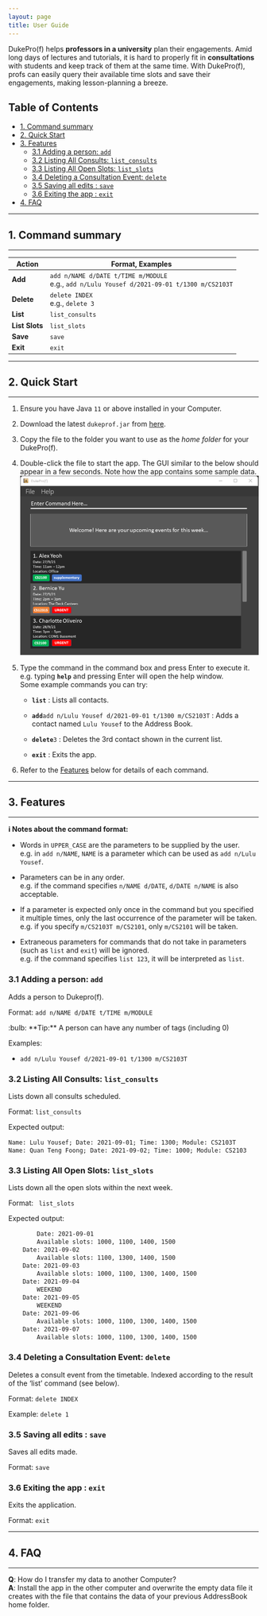```yaml
---
layout: page
title: User Guide
---
```


DukePro(f) helps **professors in a university** plan their engagements. Amid long days of lectures and 
tutorials, it is hard to properly fit in **consultations** with students and keep track of them at the same 
time. With DukePro(f), profs can easily query their available time slots and save their engagements, making lesson-planning a breeze.

## Table of Contents
- [1. Command summary](#1-command-summary)
- [2. Quick Start](#2-quick-start)
- [3. Features](#3-features)
    * [3.1 Adding a person: `add`](#31-adding-a-person---add-)
    * [3.2 Listing All Consults: `list_consults`](#32-listing-all-consults---list-consults-)
    * [3.3 Listing All Open Slots: `list_slots`](#33-listing-all-open-slots---list-slots-)
    * [3.4 Deleting a Consultation Event: `delete`](#34-deleting-a-consultation-event---delete-)
    * [3.5 Saving all edits : `save`](#35-saving-all-edits----save-)
    * [3.6 Exiting the app : `exit`](#36-exiting-the-app----exit-)
- [4. FAQ](#4-faq)

***
## 1. Command summary
***
Action | Format, Examples
--------|------------------
**Add** | `add n/NAME d/DATE t/TIME m/MODULE` <br> e.g., `add n/Lulu Yousef d/2021-09-01 t/1300 m/CS2103T`
**Delete** | `delete INDEX`<br> e.g., `delete 3`
**List** | `list_consults`
**List Slots** | `list_slots`
**Save** | `save`
**Exit** | `exit`

***
## 2. Quick Start
***
1. Ensure you have Java `11` or above installed in your Computer.

2. Download the latest `dukeprof.jar` from [here](https://github.com/AY2122S1-CS2103T-T11-4/tp/releases).

3. Copy the file to the folder you want to use as the _home folder_ for your DukePro(f).

4. Double-click the file to start the app. The GUI similar to the below should appear in a few seconds. 
   Note how the app contains some sample data.<br>
   ![Ui](images/Ui.png)

5. Type the command in the command box and press Enter to execute it. e.g. typing **`help`** and pressing 
   Enter will open the help window.<br>
   Some example commands you can try:

   * **`list`** : Lists all contacts.

   * **`add`**`add n/Lulu Yousef d/2021-09-01 t/1300 m/CS2103T` : Adds a contact named `Lulu Yousef` to the Address Book.

   * **`delete`**`3` : Deletes the 3rd contact shown in the current list.
    
   * **`exit`** : Exits the app.

6. Refer to the [Features](#features) below for details of each command.

***
## 3. Features
***
<div markdown="block" class="alert alert-info">

**:information_source: Notes about the command format:**<br>

* Words in `UPPER_CASE` are the parameters to be supplied by the user.<br>
  e.g. in `add n/NAME`, `NAME` is a parameter which can be used as `add n/Lulu Yousef`.

* Parameters can be in any order.<br>
  e.g. if the command specifies `n/NAME d/DATE`, `d/DATE n/NAME` is also acceptable.

* If a parameter is expected only once in the command but you specified it multiple times, only the last occurrence of the parameter will be taken.<br>
  e.g. if you specify `m/CS2103T m/CS2101`, only `m/CS2101` will be taken.

* Extraneous parameters for commands that do not take in parameters (such as `list` and `exit`) will be 
  ignored.<br>
  e.g. if the command specifies `list 123`, it will be interpreted as `list`.

</div>

### 3.1 Adding a person: `add`

Adds a person to Dukepro(f).

Format: `add n/NAME d/DATE t/TIME m/MODULE`

<div markdown="span" class="alert alert-primary">:bulb: **Tip:**
A person can have any number of tags (including 0)
</div>

Examples:
* `add n/Lulu Yousef d/2021-09-01 t/1300 m/CS2103T`

### 3.2 Listing All Consults: `list_consults`
Lists down all consults scheduled.

Format: `list_consults`

Expected output:
```
Name: Lulu Yousef; Date: 2021-09-01; Time: 1300; Module: CS2103T
Name: Quan Teng Foong; Date: 2021-09-02; Time: 1000; Module: CS2103
```
### 3.3 Listing All Open Slots: `list_slots`
Lists down all the open slots within the next week.

Format: ` list_slots`

Expected output:
```
        Date: 2021-09-01
		Available slots: 1000, 1100, 1400, 1500
	Date: 2021-09-02
		Available slots: 1100, 1300, 1400, 1500
	Date: 2021-09-03
		Available slots: 1000, 1100, 1300, 1400, 1500
	Date: 2021-09-04
		WEEKEND
	Date: 2021-09-05
		WEEKEND
	Date: 2021-09-06
		Available slots: 1000, 1100, 1300, 1400, 1500
	Date: 2021-09-07
		Available slots: 1000, 1100, 1300, 1400, 1500
```

### 3.4 Deleting a Consultation Event: `delete`

Deletes a consult event from the timetable. Indexed according to the result of the ‘list’ command (see below).

Format: `delete INDEX`

Example: `delete 1`

### 3.5 Saving all edits : `save`
Saves all edits made.

Format: `save`

### 3.6 Exiting the app : `exit`
Exits the application.

Format: `exit`

***
## 4. FAQ
***
**Q**: How do I transfer my data to another Computer?<br>
**A**: Install the app in the other computer and overwrite the empty data file it creates with the file that contains the data of your previous AddressBook home folder.
